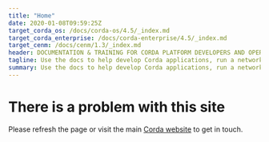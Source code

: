 ```yaml
---
title: "Home"
date: 2020-01-08T09:59:25Z
target_corda_os: /docs/corda-os/4.5/_index.md
target_corda_enterprise: /docs/corda-enterprise/4.5/_index.md
target_cenm: /docs/cenm/1.3/_index.md
header: DOCUMENTATION & TRAINING FOR CORDA PLATFORM DEVELOPERS AND OPERATORS
tagline: Use the docs to help develop Corda applications, run a network, and operate enterprise level tools for your business. New to Corda? Take the training and begin your journey to becoming a Corda blockchain specialist today.
summary: Use the docs to help develop Corda applications, run a network, and operate enterprise level tools for your business. New to Corda? Take the training and begin your journey to becoming a Corda blockchain specialist today.
---
```


# There is a problem with this site

Please refresh the page or visit the main [Corda website](https://www.corda.net) to get in touch.
